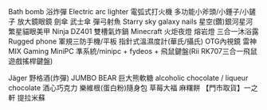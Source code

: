 Bath bomb 浴炸彈
Electric arc lighter 電弧式打火機
多功能小斧頭/小錘子/小鏟子
放大鏡眼鏡
劍傘 武士傘
彈弓射魚
Starry sky galaxy nails 星空(鑽)銀河星河繁星貓眼美甲
Ninja DZ401 雙槽氣炸鍋
Minecraft 火炬夜燈
熔岩燈
三合一沐浴露
Rugged phone 軍規三防手機/平板
指針式溫濕度計(華氏/攝氏)
OTG內視鏡
雷神 MIX Gaming MiniPC
準系統/minipc + fydeos + 飛鼠鍵盤(Rii RK707三合一飛鼠遊戲搖桿鍵盤)

Jäger 野格酒(炸彈)
JUMBO BEAR 巨大熊軟糖
alcoholic chocolate / liqueur chocolate 酒心巧克力
樂維根(蛋白粉)隨身包
草莓大福
麻糬餅
【門市取貨】一之軒 提拉米蘇
